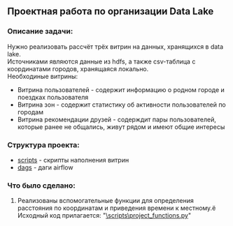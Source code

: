 ## Проектная работа по организации Data Lake

### Описание задачи:
Нужно реализовать рассчёт трёх витрин на данных, хранящихся в data lake.\
Источниками являются данные из hdfs, а также csv-таблица с координатами городов, хранящаяся локально.\
Необходиные витрины:
* Витрина пользователей - содержит информацию о родном городе и поездках пользователя
* Витрина зон - содержит статистику об активности пользователей по городам
* Витрина рекомендации друзей - содерждит пары пользователей, которые ранее не общались, живут рядом и имеют общие интересы

### Структура проекта:
* [scripts](https://github.com/PonomarevVladimir/Portfolio/tree/main/spark_project/scripts) - скрипты наполнения витрин
* [dags](https://github.com/PonomarevVladimir/Portfolio/tree/main/spark_project/dags) - даги airflow

### Что было сделано:
1. Реализованы вспомогательные функции для определения расстояния по координатам и приведения времени к местному.ё
Исходный код прилагается: "[\scripts\project_functions.py](https://github.com/PonomarevVladimir/Portfolio/blob/main/spark_project/scripts/project_functions.py)" 
